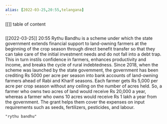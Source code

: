 ```yaml
---
alias: [2022-03-25,20:55,telangana]
---
```

[[]]
table of content
```toc
```

[[2022-03-25]] 20:55
Rythu Bandhu is a scheme under which the state government extends financial support to land-owning farmers at the beginning of the crop season through direct benefit transfer so that they can take care of the initial investment needs and do not fall into a debt trap.
This in turn instils confidence in farmers, enhances productivity and income, and breaks the cycle of rural indebtedness.
Since 2018, when the scheme was launched by the state govemment, the government has been crediting Rs 5000 per acre per season into 
bank accounts of land-owning farmers ahead of Rabi and Kharif seasons.
Each farmer gets Rs 5,000 per acre per crop season without any ceiling on the number of acres held. So, a farmer who owns two acres of land 
would receive Rs 20,000 a year, whereas a farmer who owns 10 acres would receive Rs 1 lakh a year from the government.
The grant helps them cover the expenses on input requirements such as seeds, fertilizers, pesticides, and labour.
```query
"rythu bandhu"
```